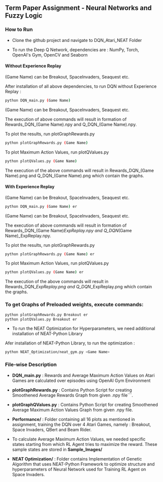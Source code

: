 ## Term Paper Assignment - Neural Networks and Fuzzy Logic

### How to Run

- Clone the github project and navigate to DQN_Atari_NEAT Folder

- To run the Deep Q Network, dependencies are : NumPy, Torch, OpenAI's Gym, OpenCV and Seaborn

#### Without Experience Replay

(Game Name) can be Breakout, SpaceInvaders, Seaquest etc.
  
After installation of all above dependencies, to run DQN without Experience Replay : 
```sh
python DQN_main.py (Game Name) 
```
(Game Name) can be Breakout, SpaceInvaders, Seaquest etc.
  
The execution of above commands will result in formation of Rewards_DQN_(Game Name).npy and Q_DQN_(Game Name).npy.
  
To plot the results, run plotGraphRewards.py
```sh
python plotGraphRewards.py (Game Name)
```
To plot Maximum Action Values, run plotQValues.py
```sh
python plotQValues.py (Game Name)
```
The execution of the above commands will result in Rewards_DQN_(Game Name).png and Q_DQN_(Game Name).png which contain the graphs.
  
  
  
#### With Experience Replay

(Game Name) can be Breakout, SpaceInvaders, Seaquest etc.
```sh
python DQN_main.py (Game Name) er
```
(Game Name) can be Breakout, SpaceInvaders, Seaquest etc.
  
The execution of above commands will result in formation of Rewards_DQN_(Game Name)_ExpReplay.npy and Q_DQN_(Game Name)_ExpReplay.npy.
  
To plot the results, run plotGraphRewards.py
```sh
python plotGraphRewards.py (Game Name) er
```  
To plot Maximum Action Values, run plotQValues.py
```sh
python plotQValues.py (Game Name) er
```
The execution of the above commands will result in Rewards_DQN_<Game Name>_ExpReplay.png and Q_DQN_<Game Name>_ExpReplay.png which contain the graphs.
  
  
  ### To get Graphs of Preloaded weights, execute commands:

```sh
python plotGraphRewards.py Breakout er
python plotQValues.py Breakout er
```

  
- To run the NEAT Optimization for Hyperparameters, we need additional installation of NEAT-Python Library

Afer installation of NEAT-Python Library, to run the optimization :

```sh
python NEAT_Optimization/neat_gym.py <Game Name> 
```  


### File-wise Description

- **DQN_main.py** : Rewards and Average Maximum Action Values on Atari Games are calculated over episodes using OpenAI Gym Environment

- **plotGraphRewards.py** : Contains Python Script for creating Smoothened Average Rewards Graph from given .npy file```.

- **plotGraphQValues.py** : Contains Python Script for creating Smoothened Average Maximum Action Values Graph from given .npy file.

- **Performance/** : Folder containing all 16 plots as mentioned in assignment, training the DQN over 4 Atari Games, namely : Breakout, Space Invaders, QBert and Beam Rider.

- To calculate Average Maximum Action Values, we needed specific states starting from which RL Agent tries to maximize the reward. These sample states are stored in **Sample_Images/**

- **NEAT Optimization/** : Folder contains Implementation of Genetic Algorithm that uses NEAT-Python Framework to optimize structure and hyperparameters of Neural Network used for Training RL Agent on Space Invaders.
